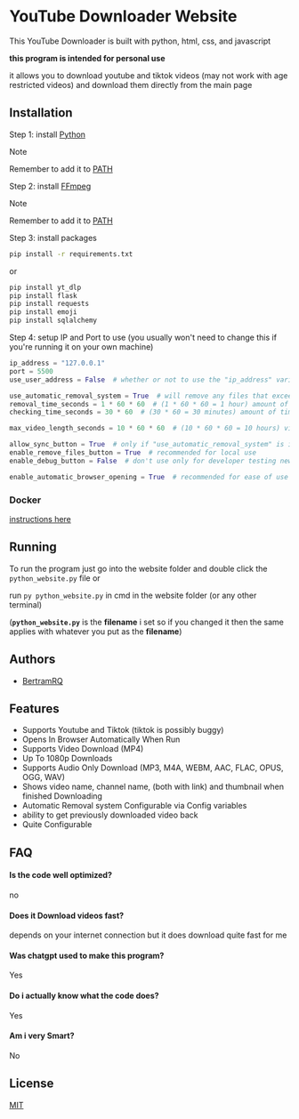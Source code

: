 
# YouTube Downloader Website

This YouTube Downloader is built with python, html, css, and javascript

**this program is intended for personal use**

it allows you to download youtube and tiktok videos (may not work with age restricted videos) and download them directly from the main page


## Installation

Step 1: install [Python](https://www.python.org/downloads/)

> [!NOTE]
> Remember to add it to [PATH](https://phoenixnap.com/kb/add-python-to-path)

Step 2: install [FFmpeg](https://phoenixnap.com/kb/ffmpeg-windows)

> [!NOTE]
> Remember to add it to [PATH](https://phoenixnap.com/kb/ffmpeg-windows#Step_3_Add_FFmpeg_to_PATH)

Step 3: install packages

```bash
pip install -r requirements.txt
```

or 

```bash
pip install yt_dlp
pip install flask
pip install requests
pip install emoji
pip install sqlalchemy
```

Step 4: setup IP and Port to use (you usually won't need to change this if you're running it on your own machine)

```python
ip_address = "127.0.0.1"
port = 5500
use_user_address = False  # whether or not to use the "ip_address" variable this will just get the ip that the user connected to aka the website then uses that instead of "ip_address"

use_automatic_removal_system = True  # will remove any files that exceeds the "removal_time_seconds" variable
removal_time_seconds = 1 * 60 * 60  # (1 * 60 * 60 = 1 hour) amount of time in seconds that the file should remain when it exceeds this time it will be deleted aslong as "use_automatic_removal_system" is used
checking_time_seconds = 30 * 60  # (30 * 60 = 30 minutes) amount of time in seconds between checks for file removal

max_video_length_seconds = 10 * 60 * 60  # (10 * 60 * 60 = 10 hours) video length in seconds that the downloader can handle

allow_sync_button = True  # only if "use_automatic_removal_system" is in use
enable_remove_files_button = True  # recommended for local use
enable_debug_button = False  # don't use only for developer testing new features

enable_automatic_browser_opening = True  # recommended for ease of use
```


### Docker

[instructions here](https://hub.docker.com/r/bertramrq/python-yt-downloader-website)


## Running

To run the program just go into the website folder and double click the `python_website.py` file or 

run `py python_website.py` in cmd in the website folder (or any other terminal) 

(**`python_website.py`** is the **filename** i set so if you changed it then the same applies with whatever you put as the **filename**)
## Authors

- [BertramRQ](https://github.com/Bertram-RQ)


## Features


- Supports Youtube and Tiktok (tiktok is possibly buggy)
- Opens In Browser Automatically When Run
- Supports Video Download (MP4)
- Up To 1080p Downloads
- Supports Audio Only Download (MP3, M4A, WEBM, AAC, FLAC, OPUS, OGG, WAV)
- Shows video name, channel name, (both with link) and thumbnail when finished Downloading
- Automatic Removal system Configurable via Config variables
- ability to get previously downloaded video back
- Quite Configurable


## FAQ

#### Is the code well optimized?

no


#### Does it Download videos fast?

depends on your internet connection but it does download quite fast for me


#### Was chatgpt used to make this program?

Yes

#### Do i actually know what the code does?

Yes

#### Am i very Smart?

No


## License

[MIT](https://github.com/Bertram-RQ/python_youtube_downloader_website/blob/main/LICENSE)

